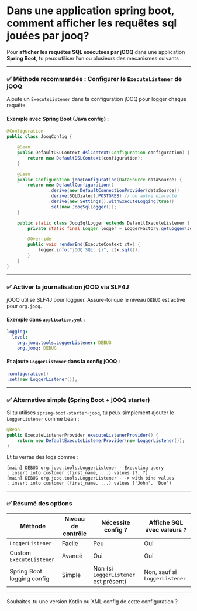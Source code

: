 # Dans une application spring boot, comment afficher les requêtes sql jouées par jooq?

Pour **afficher les requêtes SQL exécutées par jOOQ** dans une application **Spring Boot**, tu peux utiliser l’un ou plusieurs des mécanismes suivants :

---

### ✅ **Méthode recommandée : Configurer le `ExecuteListener` de jOOQ**

Ajoute un `ExecuteListener` dans ta configuration jOOQ pour logger chaque requête.

#### Exemple avec Spring Boot (Java config) :

```java
@Configuration
public class JooqConfig {

    @Bean
    public DefaultDSLContext dslContext(Configuration configuration) {
        return new DefaultDSLContext(configuration);
    }

    @Bean
    public Configuration jooqConfiguration(DataSource dataSource) {
        return new DefaultConfiguration()
                .derive(new DefaultConnectionProvider(dataSource))
                .derive(SQLDialect.POSTGRES) // ou autre dialecte
                .derive(new Settings().withExecuteLogging(true))
                .set(new JooqSqlLogger());
    }

    public static class JooqSqlLogger extends DefaultExecuteListener {
        private static final Logger logger = LoggerFactory.getLogger(JooqSqlLogger.class);

        @Override
        public void renderEnd(ExecuteContext ctx) {
            logger.info("jOOQ SQL: {}", ctx.sql());
        }
    }
}
```

---

### ✅ **Activer la journalisation jOOQ via SLF4J**

jOOQ utilise SLF4J pour logguer. Assure-toi que le niveau `DEBUG` est activé pour `org.jooq`.

#### Exemple dans `application.yml` :

```yaml
logging:
  level:
    org.jooq.tools.LoggerListener: DEBUG
    org.jooq: DEBUG
```

#### Et ajoute `LoggerListener` dans la config jOOQ :

```java
.configuration()
.set(new LoggerListener());
```

---

### ✅ Alternative simple (Spring Boot + jOOQ starter)

Si tu utilises `spring-boot-starter-jooq`, tu peux simplement ajouter le `LoggerListener` comme bean :

```java
@Bean
public ExecuteListenerProvider executeListenerProvider() {
    return new DefaultExecuteListenerProvider(new LoggerListener());
}
```

Et tu verras des logs comme :

```
[main] DEBUG org.jooq.tools.LoggerListener - Executing query          : insert into customer (first_name, ...) values (?, ?)
[main] DEBUG org.jooq.tools.LoggerListener - -> with bind values      : insert into customer (first_name, ...) values ('John', 'Doe')
```

---

### ✅ Résumé des options

| Méthode                    | Niveau de contrôle | Nécessite config ?                    | Affiche SQL avec valeurs ?    |
| -------------------------- | ------------------ | ------------------------------------- | ----------------------------- |
| `LoggerListener`           | Facile             | Peu                                   | Oui                           |
| Custom `ExecuteListener`   | Avancé             | Oui                                   | Oui                           |
| Spring Boot logging config | Simple             | Non (si `LoggerListener` est présent) | Non, sauf si `LoggerListener` |

---

Souhaites-tu une version Kotlin ou XML config de cette configuration ?
